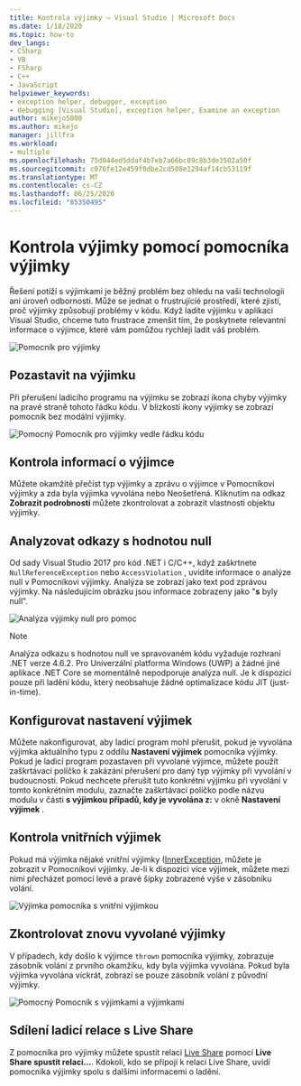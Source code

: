 ```yaml
---
title: Kontrola výjimky – Visual Studio | Microsoft Docs
ms.date: 1/18/2020
ms.topic: how-to
dev_langs:
- CSharp
- VB
- FSharp
- C++
- JavaScript
helpviewer_keywords:
- exception helper, debugger, exception
- debugging [Visual Studio], exception helper, Examine an exception
author: mikejo5000
ms.author: mikejo
manager: jillfra
ms.workload:
- multiple
ms.openlocfilehash: 75d044ed5ddaf4b7eb7a66bc09c8b3de3502a50f
ms.sourcegitcommit: c076fe12e459f0dbe2cd508e1294af14cb53119f
ms.translationtype: MT
ms.contentlocale: cs-CZ
ms.lasthandoff: 06/25/2020
ms.locfileid: "85350495"
---
```

# <a name="inspect-an-exception-using-the-exception-helper"></a>Kontrola výjimky pomocí pomocníka výjimky 

Řešení potíží s výjimkami je běžný problém bez ohledu na vaši technologii ani úroveň odbornosti. Může se jednat o frustrujícíé prostředí, které zjistí, proč výjimky způsobují problémy v kódu. Když ladíte výjimku v aplikaci Visual Studio, chceme tuto frustrace zmenšit tím, že poskytnete relevantní informace o výjimce, které vám pomůžou rychleji ladit váš problém.

![Pomocník pro výjimky](media/debugger-exception-helper-default.png)

## <a name="pause-on-the-exception"></a>Pozastavit na výjimku
Při přerušení ladicího programu na výjimku se zobrazí ikona chyby výjimky na pravé straně tohoto řádku kódu. V blízkosti ikony výjimky se zobrazí pomocník bez modální výjimky.

![Pomocný Pomocník pro výjimky vedle řádku kódu](media/debugger-exception-helper-locerror.png)

## <a name="inspect-exception-info"></a>Kontrola informací o výjimce
Můžete okamžitě přečíst typ výjimky a zprávu o výjimce v Pomocníkovi výjimky a zda byla výjimka vyvolána nebo Neošetřená. Kliknutím na odkaz **Zobrazit podrobnosti** můžete zkontrolovat a zobrazit vlastnosti objektu výjimky.

## <a name="analyze-null-references"></a>Analyzovat odkazy s hodnotou null
Od sady Visual Studio 2017 pro kód .NET i C/C++, když zaškrtnete `NullReferenceException` nebo `AccessViolation` , uvidíte informace o analýze null v Pomocníkovi výjimky. Analýza se zobrazí jako text pod zprávou výjimky. Na následujícím obrázku jsou informace zobrazeny jako "**s** byly null".

![Analýza výjimky null pro pomoc](media/debugger-exception-helper-default.png)


> [!NOTE]
> Analýza odkazu s hodnotou null ve spravovaném kódu vyžaduje rozhraní .NET verze 4.6.2. Pro Univerzální platforma Windows (UWP) a žádné jiné aplikace .NET Core se momentálně nepodporuje analýza null. Je k dispozici pouze při ladění kódu, který neobsahuje žádné optimalizace kódu JIT (just-in-time).

## <a name="configure-exception-settings"></a>Konfigurovat nastavení výjimek 
Můžete nakonfigurovat, aby ladicí program mohl přerušit, pokud je vyvolána výjimka aktuálního typu z oddílu **Nastavení výjimek** pomocníka výjimky. Pokud je ladicí program pozastaven při vyvolané výjimce, můžete použít zaškrtávací políčko k zakázání přerušení pro daný typ výjimky při vyvolání v budoucnosti. Pokud nechcete přerušit tuto konkrétní výjimku při vyvolání v tomto konkrétním modulu, zaznačte zaškrtávací políčko podle názvu modulu v části **s výjimkou případů, kdy je vyvolána z:** v okně **Nastavení výjimek** . 

## <a name="inspect-inner-exceptions"></a>Kontrola vnitřních výjimek 
Pokud má výjimka nějaké vnitřní výjimky ([InnerException](https://docs.microsoft.com/dotnet/api/system.exception.innerexception), můžete je zobrazit v Pomocníkovi výjimky. Je-li k dispozici více výjimek, můžete mezi nimi přecházet pomocí levé a pravé šipky zobrazené výše v zásobníku volání.

![Výjimka pomocníka s vnitřní výjimkou](media/debugger-exception-helper-innerexception.png)

## <a name="inspect-rethrown-exceptions"></a>Zkontrolovat znovu vyvolané výjimky
V případech, kdy došlo k výjimce `thrown` pomocníka výjimky, zobrazuje zásobník volání z prvního okamžiku, kdy byla výjimka vyvolána. Pokud byla výjimka vyvolána víckrát, zobrazí se pouze zásobník volání z původní výjimky.

![Pomocný Pomocník s výjimkami a výjimkami](media/debugger-exception-helper-innerexception.png)

## <a name="share-a-debug-session-with-live-share"></a>Sdílení ladicí relace s Live Share
Z pomocníka pro výjimky můžete spustit relaci [Live Share](https://docs.microsoft.com/visualstudio/liveshare/) pomocí **Live Share spustit relaci...**. Kdokoli, kdo se připojí k relaci Live Share, uvidí pomocníka výjimky spolu s dalšími informacemi o ladění.
